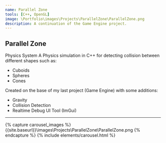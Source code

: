 ```yaml
---
name: Parallel Zone
tools: [C++, OpenGL]
image: \Portfolio\images\Projects\ParallelZone\ParallelZone.png
description: A continuation of the Game Engine project.
---
```


## Parallel Zone

Physics System
A Physics simulation in C++ for detecting collision between different shapes such as:

* Cuboids
* Spheres
* Cones

Created on the base of my last project (Game Engine) with some additions:

* Gravity
* Collision Detection
* Realtime Debug UI Tool (ImGui)

---

{% capture carousel_images %}
{{site.baseurl}}\images\Projects\ParallelZone\ParallelZone.png
{% endcapture %}
{% include elements/carousel.html %}




